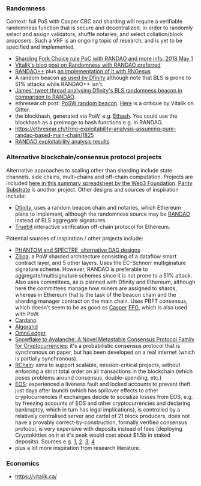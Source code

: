 <!-- TITLE: Alternative blockchains, randomness, economics, and other research topics -->



### Randomness

Context: full PoS with Casper CBC and sharding will require a verifiable randomness function that is secure and decentralized, in order to randomly select and assign validators, shuffle notaries, and select collation/block proposers. Such a VRF is an ongoing topic of research, and is yet to be specified and implemented. 

* [Sharding Fork Choice rule PoC with RANDAO and more info, 2018 May 1](https://twitter.com/VitalikButerin/status/991021062811930624)
* [Vitalik's blog post on Randomness with RANDAO preferred](https://vitalik.ca/files/randomness.html)
* [RANDAO++](https://twitter.com/VitalikButerin/status/734735362493427713) plus [an implementation of it with RNGesus](https://github.com/zweicoder/RNGesus)
* A random beacon [as used by Dfinity]() although note that BLS is prone to 51% attacks while RANDAO++ isn't.
* [James' tweet thread analysing Dfinity's BLS randomness beacon in comparison to RANDAO](https://twitter.com/JamesCRay01/status/984289250400075777).
* ethresear.ch post: [PoSW random beacon](https://ethresear.ch/t/posw-random-beacon/1814). [Here](https://gitter.im/ethereum/sharding?at=5adf53096d7e07082b2bdf44) is a critique by Vitalik on Gitter.
* the blockhash, generated via PoW, e.g. [Ethash](https://ethereum.github.io/yellowpaper/paper.pdf#appendix.J). You could use the blockhash as a preimage to hash functions e.g. in RANDAO.
* https://ethresear.ch/t/rng-exploitability-analysis-assuming-pure-randao-based-main-chain/1825
* [RANDAO exploitability analysis results](https://gitter.im/ethereum/sharding?at=5af228fc40f24c43046242f9)

### Alternative blockchain/consensus protocol projects

Alternative approaches to scaling other than sharding include state channels, side chains, multi-chains and off-chain computation. Projects are included [here in this summary spreadsheet by the Web3 Foundation](https://docs.google.com/spreadsheets/d/1BQ0bK_LhSQvxtvXryVoIcmxeKMuVJCq6oD0aS5_hpC8). [Parity Substrate](https://www.reddit.com/r/ethereum/comments/8dgoup/parity_substrate/) is another project. Other designs and sources of inspiration include:
- [Dfinity](https://www.dfinity.org/pdf-viewer/pdfs/viewer?file=../library/dfinity-consensus.pdf), uses a random beacon chain and notaries, which Ethereum plans to implement, although the randomness source may be [RANDAO](https://github.com/ethereum/research/blob/master/sharding_fork_choice_poc/beacon_chain_node.py) instead of BLS aggregate signatures.
- [Truebit](https://truebit.io/) interactive verification off-chain protocol for Ethereum.

Potential sources of inspiration / other projects include:
- [PHANTOM and SPECTRE, alternative DAG designs](https://ethresear.ch/t/phantom-and-spectre-by-a-zohar-and-y-sompolinsky/1888)
- [Ziliqa](https://docs.zilliqa.com/whitepaper.pdf): a PoW sharded architecture consisting of a dataflow smart contract layer, and 5 other layers. Uses the EC-Schnorr multiginature signature scheme. However, RANDAO is preferable to aggregate/multisignature schemes since it is not prone to a 51% attack. Also uses committees, as is planned with Dfinity and Ethereum, although here the committees manage how miners are assigned to shards, whereas in Ethereum that is the task of the beacon chain and the sharding manager contract on the main chain. Uses PBFT consensus, which doesn't seem to be as good as [Casper](http://wikijs.ethereum.wiki/Casper-Proof-of-Stake-compendium) [FFG](https://eips.ethereum.org/EIPS/eip-1011), which is also used with PoW.
- [Cardano](https://cardanodocs.com/introduction/)
- [Algorand](https://www.algorand.com/whitepapers/)
- [OmniLedger](https://eprint.iacr.org/2017/406.pdf)
- [Snowflake to Avalanche: A Novel Metastable Consensus Protocol Family for
Cryptocurrencies](https://ipfs.io/ipfs/QmUy4jh5mGNZvLkjies1RWM4YuvJh5o2FYopNPVYwrRVGV): it's a probabilistic consensus protocol that is synchronous on paper, but has been developed on a real internet (which is partially synchronous).
- [RChain](http://architecture-docs.readthedocs.io/introduction/motivation.html): aims to support scalable, mission-critical projects, without enforcing a strict total order on all transactions in the blockchain (which poses problems around consensus, double-spending, etc.)
- [EOS](https://eos.io/): experienced a liveness fault and locked accounts to prevent theft just days after launch (which has spillover effects to other cryptocurrencies if exchanges decide to socialize losses from EOS, e.g. by freezing accounts of EOS and other cryptocurrencies and declaring bankruptcy, which in turn has legal implications), is controlled by a relatively centralised server and cartel of 21 block producers, does not have a provably correct-by-construction, formally verified consensus protocol,  is very expensive with deposits instead of fees (deploying Cryptokitties on it at it's peak would cost about $1.5b in staked deposits). Sources e.g. [1](https://www.coindesk.com/cold-reception-crypto-reacted-eos-blockchain-freeze/), [2](https://www.coindesk.com/eos-locked-7-accounts-implications-everyone-crypto/). [3](https://ethresear.ch/t/against-replacing-transaction-fees-with-deposits/940/3), [4](https://ethresear.ch/t/against-replacing-transaction-fees-with-deposits/940?u=jamesray1)
- plus a lot more inspiration from research literature.

### Economics

* https://vitalik.ca/